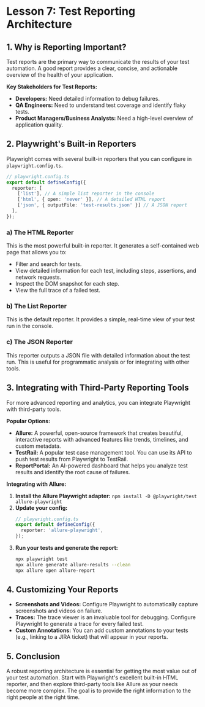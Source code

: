 # Lesson 7: Test Reporting Architecture

## 1. Why is Reporting Important?

Test reports are the primary way to communicate the results of your test automation. A good report provides a clear, concise, and actionable overview of the health of your application.

**Key Stakeholders for Test Reports:**
- **Developers:** Need detailed information to debug failures.
- **QA Engineers:** Need to understand test coverage and identify flaky tests.
- **Product Managers/Business Analysts:** Need a high-level overview of application quality.

## 2. Playwright's Built-in Reporters

Playwright comes with several built-in reporters that you can configure in `playwright.config.ts`.

```typescript
// playwright.config.ts
export default defineConfig({
  reporter: [
    ['list'], // A simple list reporter in the console
    ['html', { open: 'never' }], // A detailed HTML report
    ['json', { outputFile: 'test-results.json' }] // A JSON report
  ],
});
```

### a) The HTML Reporter
This is the most powerful built-in reporter. It generates a self-contained web page that allows you to:
- Filter and search for tests.
- View detailed information for each test, including steps, assertions, and network requests.
- Inspect the DOM snapshot for each step.
- View the full trace of a failed test.

### b) The List Reporter
This is the default reporter. It provides a simple, real-time view of your test run in the console.

### c) The JSON Reporter
This reporter outputs a JSON file with detailed information about the test run. This is useful for programmatic analysis or for integrating with other tools.

## 3. Integrating with Third-Party Reporting Tools

For more advanced reporting and analytics, you can integrate Playwright with third-party tools.

**Popular Options:**
- **Allure:** A powerful, open-source framework that creates beautiful, interactive reports with advanced features like trends, timelines, and custom metadata.
- **TestRail:** A popular test case management tool. You can use its API to push test results from Playwright to TestRail.
- **ReportPortal:** An AI-powered dashboard that helps you analyze test results and identify the root cause of failures.

**Integrating with Allure:**
1.  **Install the Allure Playwright adapter:** `npm install -D @playwright/test allure-playwright`
2.  **Update your config:**
    ```typescript
    // playwright.config.ts
    export default defineConfig({
      reporter: 'allure-playwright',
    });
    ```
3.  **Run your tests and generate the report:**
    ```bash
    npx playwright test
    npx allure generate allure-results --clean
    npx allure open allure-report
    ```

## 4. Customizing Your Reports

- **Screenshots and Videos:** Configure Playwright to automatically capture screenshots and videos on failure.
- **Traces:** The trace viewer is an invaluable tool for debugging. Configure Playwright to generate a trace for every failed test.
- **Custom Annotations:** You can add custom annotations to your tests (e.g., linking to a JIRA ticket) that will appear in your reports.

## 5. Conclusion

A robust reporting architecture is essential for getting the most value out of your test automation. Start with Playwright's excellent built-in HTML reporter, and then explore third-party tools like Allure as your needs become more complex. The goal is to provide the right information to the right people at the right time.